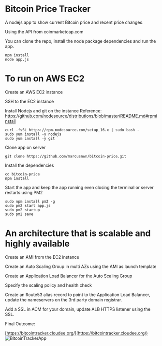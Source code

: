 # Bitcoin Price Tracker

A nodejs app to show current Bitcoin price and recent price changes.

Using the API from coinmarketcap.com

You can clone the repo, install the node package dependencies and run the app.
```
npm install
node app.js
```

# To run on AWS EC2

Create an AWS EC2 instance

SSH to the EC2 instance

Install Nodejs and git on the instance
Reference: https://github.com/nodesource/distributions/blob/master/README.md#rpminstall

```
curl -fsSL https://rpm.nodesource.com/setup_16.x | sudo bash -
sudo yum install -y nodejs
sudo yum install -y git
```

Clone app on server
```
git clone https://github.com/marcusnwn/bitcoin-price.git
```

Install the dependencies
```
cd bitcoin-price
npm install
```

Start the app and keep the app running even closing the terminal or server restarts using PM2
```
sudo npm install pm2 -g
sudo pm2 start app.js
sudo pm2 startup
sudo pm2 save
```

# An architecture that is scalable and highly available

Create an AMI from the EC2 instance

Create an Auto Scaling Group in multi AZs using the AMI as launch template

Create an Application Load Balancer for the Auto Scaling Group

Specify the scaling policy and health check

Create an Route53 alias record to point to the Application Load Balancer, update the nameservers on the 3rd party domain registrar.

Add a SSL in ACM for your domain, update ALB HTTPS listener using the SSL.

Final Outcome:

[https://bitcointracker.cloudee.org/](https://bitcointracker.cloudee.org/)
![BitcoinTrackerApp](https://user-images.githubusercontent.com/9261163/142562484-809b54d8-5910-4a1c-bfab-4c248894642b.png)


